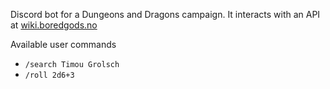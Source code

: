 Discord bot for a Dungeons and Dragons campaign. It interacts with an API at [wiki.boredgods.no](https://wiki.boredgods.no/)

Available user commands 
- `/search Timou Grolsch`
- `/roll 2d6+3`
